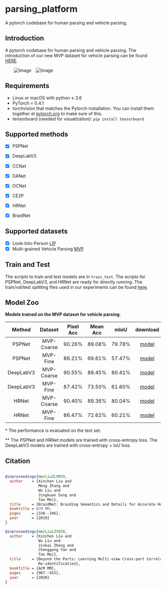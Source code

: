 # parsing_platform
A pytorch codebase for human parsing and vehicle parsing.

## Introduction
A pytorch codebase for human parsing and vehicle parsing. The introduction of our new MVP dataset for vehicle parsing can be found [HERE](https://xinchenliu.com/MVP.html).

&ensp;&ensp;&ensp;&ensp;![Image](./images/human_parsing_vis.png)&ensp;&ensp;![Image](./images/vehicle_parsing_vis.png)

## Requirements

- Linux or macOS with python ≥ 3.6
- PyTorch = 0.4.1
- torchvision that matches the Pytorch installation. You can install them together at [pytorch.org](https://pytorch.org/) to make sure of this.
- tensorboard (needed for visualization): `pip install tensorboard`

## Supported methods

- [x] PSPNet
- [x] DeepLabV3
- [x] CCNet
- [x] DANet
- [x] OCNet
- [x] CE2P
- [x] HRNet
- [x] BraidNet


## Supported datasets

- [x] Look-Into-Person [LIP](http://sysu-hcp.net/lip/)
- [x] Multi-grained Vehicle Parsing [MVP](https://xinchenliu.com/MVP.html)

## Train and Test

The scripts to train and test models are in `train_test`.
The scripts for PSPNet, DeepLabV3, and HRNet are ready for directly running.
The train/val/test splitting files used in our experiments can be found [here](https://github.com/lxc86739795/human_vehicle_parsing_platform/blob/main/split.zip).

## Model Zoo

**Models trained on the MVP dataset for vehicle parsing**:

| Method | Dataset | Pixel Acc | Mean Acc | mIoU | download |
| :---: | :---: | :---: |:---: | :---: |:---: |
| PSPNet | MVP-Coarse | 90.26% | 89.08% | 79.78% | [model](https://github.com/lxc86739795/parsing_platform/releases/download/v0.1/pspnet_mvp_coarse.pth) |
| PSPNet | MVP-Fine | 86.21% | 69.61% | 57.47% | [model](https://github.com/lxc86739795/parsing_platform/releases/download/v0.1/pspnet_mvp_fine.pth) |
| DeepLabV3 | MVP-Coarse | 90.55% | 89.45% | 80.41% | [model](https://github.com/lxc86739795/parsing_platform/releases/download/v0.1/deeplabv3_mvp_coarse.pth) |
| DeepLabV3 | MVP-Fine | 87.42% | 73.50% | 61.60% | [model](https://github.com/lxc86739795/parsing_platform/releases/download/v0.1/deeplabv3_mvp_fine.pth) |
| HRNet | MVP-Coarse | 90.40% | 89.36% | 80.04% | [model](https://github.com/lxc86739795/parsing_platform/releases/download/v0.1/hrnet_mvp_coarse.pth) |
| HRNet | MVP-Fine | 86.47% | 72.62% | 60.21% | [model](https://github.com/lxc86739795/parsing_platform/releases/download/v0.1/hrnet_mvp_fine.pth) |

\* The performance is evaluated on the test set.

\** The PSPNet and HRNet models are trained with cross-entropy loss. The DeepLabV3 models are trained with cross-entropy + IoU loss.

## Citation
```BibTeX

@inproceedings{mm/LiuZLSM19,
  author    = {Xinchen Liu and
               Meng Zhang and
               Wu Liu and
               Jingkuan Song and
               Tao Mei},
  title     = {BraidNet: Braiding Semantics and Details for Accurate Human Parsing},
  booktitle = ACM MM,
  pages     = {338--346},
  year      = {2019}
}

@inproceedings{mm/LiuLZY020,
  author    = {Xinchen Liu and
               Wu Liu and
               Jinkai Zheng and
               Chenggang Yan and
               Tao Mei},
  title     = {Beyond the Parts: Learning Multi-view Cross-part Correlation for Vehicle
               Re-identification},
  booktitle = {ACM MM},
  pages     = {907--915},
  year      = {2020}
}
